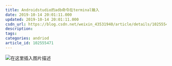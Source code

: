 ```yaml
---
title: Androidstudio的adb命令在terminal输入
date: 2019-10-14 20:01:11.000
updated: 2019-10-14 20:01:11.000
csdn_url: https://blog.csdn.net/weixin_43531940/article/details/102555471
description: 
tags: 
categories: andriod
article_id: 102555471
---
```

﻿![在这里插入图片描述](http://img.yayi.site/csdn/2019101420010229.png-watermaskStyle)

